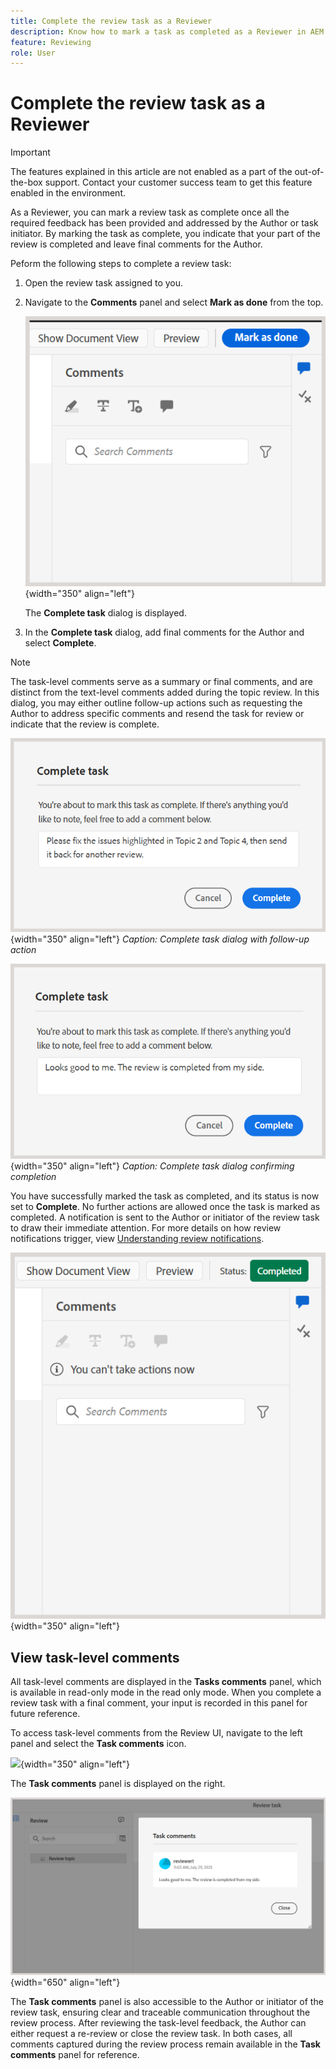 ```yaml
---
title: Complete the review task as a Reviewer
description: Know how to mark a task as completed as a Reviewer in AEM Guides.
feature: Reviewing 
role: User
---
```

# Complete the review task as a Reviewer

>[!IMPORTANT]
>
> The features explained in this article are not enabled as a part of the out-of-the-box support. Contact your customer success team to get this feature enabled in the environment.  

As a Reviewer, you can mark a review task as complete once all the required feedback has been provided and addressed by the Author or task initiator. By marking the task as complete, you indicate that your part of the review is completed and leave final comments for the Author.

Peform the following steps to complete a review task:

1. Open the review task assigned to you.
2. Navigate to the **Comments** panel and select **Mark as done** from the top. 

    ![](images/review-task-mark-as-done.png){width="350" align="left"}

    The **Complete task** dialog is displayed.
3. In the **Complete task** dialog, add final comments for the Author and select **Complete**. 

>[!NOTE]
>
> The task-level comments serve as a summary or final comments, and are distinct from the text-level comments added during the topic review. In this dialog, you may either outline follow-up actions such as requesting the Author to address specific comments and resend the task for review or indicate that the review is complete.  

![](images/complete-task-dialog-followup.png){width="350" align="left"}
*Caption: Complete task dialog with follow-up action*

![](images/complete-task-dialog.png){width="350" align="left"}
*Caption: Complete task dialog confirming completion*

You have successfully marked the task as completed, and its status is now set to **Complete**. No further actions are allowed once the task is marked as completed. A notification is sent to the Author or initiator of the review task to draw their immediate attention. For more details on how review notifications trigger, view [Understanding review notifications](./review-understanding-review-notifications.md).

![](images/task-completed-status.png){width="350" align="left"}

## View task-level comments

All task-level comments are displayed in the **Tasks comments** panel, which is available in read-only mode in the read only mode. When you complete a review task with a final comment, your input is recorded in this panel for future reference.

To access task-level comments from the Review UI, navigate to the left panel and select the **Task comments** icon. 

![](images/task-comments-icon){width="350" align="left"}

The **Task comments** panel is displayed on the right.

![](images/task-comments-reviewer.png){width="650" align="left"}

The **Task comments** panel is also accessible to the Author or initiator of the review task, ensuring clear and traceable communication throughout the review process. After reviewing the task-level feedback, the Author can either request a re-review or close the review task. In both cases, all comments captured during the review process remain available in the **Task comments** panel for reference.

